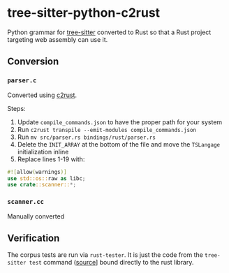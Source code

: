 # tree-sitter-python-c2rust

Python grammar for [tree-sitter](https://github.com/tree-sitter/tree-sitter) converted to Rust so that a Rust project targeting web assembly can use it.

## Conversion

### `parser.c`

Converted using [c2rust](https://github.com/immunant/c2rust).

Steps:

1. Update `compile_commands.json` to have the proper path for your system
2. Run `c2rust transpile --emit-modules compile_commands.json`
3. Run `mv src/parser.rs bindings/rust/parser.rs`
4. Delete the `INIT_ARRAY` at the bottom of the file and move the `TSLangage` initialization inline
5. Replace lines 1-19 with:

```rs
#![allow(warnings)]
use std::os::raw as libc;
use crate::scanner::*;
```

### `scanner.cc`

Manually converted

## Verification

The corpus tests are run via `rust-tester`. It is just the code from the `tree-sitter test` command ([source](https://github.com/tree-sitter/tree-sitter/blob/master/cli/src/test.rs)] bound directly to the rust library.
